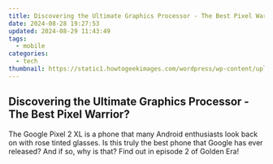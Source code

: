 ```yaml
---
title: Discovering the Ultimate Graphics Processor - The Best Pixel Warrior?
date: 2024-08-28 19:27:53
updated: 2024-08-29 11:43:49
tags:
  - mobile
categories:
  - tech
thumbnail: https://static1.howtogeekimages.com/wordpress/wp-content/uploads/2024/08/golden-era-pixel-2-xl-thumbnail.png
---
```


## Discovering the Ultimate Graphics Processor - The Best Pixel Warrior?

The Google Pixel 2 XL is a phone that many Android enthusiasts look back on with rose tinted glasses. Is this truly the best phone that Google has ever released? And if so, why is that? Find out in episode 2 of Golden Era!

<ins class="adsbygoogle"
     style="display:block"
     data-ad-format="autorelaxed"
     data-ad-client="ca-pub-7571918770474297"
     data-ad-slot="1223367746"></ins>



<ins class="adsbygoogle"
     style="display:block"
     data-ad-client="ca-pub-7571918770474297"
     data-ad-slot="8358498916"
     data-ad-format="auto"
     data-full-width-responsive="true"></ins>
